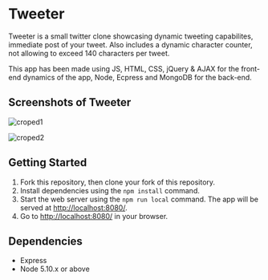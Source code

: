 # Tweeter 

Tweeter is a small twitter clone showcasing dynamic tweeting capabilites, immediate post of your tweet. Also includes a dynamic character counter, not allowing to exceed 140 characters per tweet.   


This app has been made using JS, HTML, CSS, jQuery & AJAX for the front-end dynamics of the app, Node, Ecpress and MongoDB for the back-end. 



## Screenshots of Tweeter

![croped1](https://user-images.githubusercontent.com/53335999/68442224-5faf3580-019e-11ea-8fcf-a20f1e8eb2b2.png)

![croped2](https://user-images.githubusercontent.com/53335999/68442263-81102180-019e-11ea-9569-e6cde11c5e23.png)


## Getting Started

1. Fork this repository, then clone your fork of this repository.
2. Install dependencies using the `npm install` command.
3. Start the web server using the `npm run local` command. The app will be served at <http://localhost:8080/>.
4. Go to <http://localhost:8080/> in your browser.

## Dependencies

- Express
- Node 5.10.x or above

